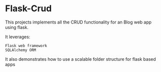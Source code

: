# Flask-Crud


This projects implements all the CRUD functionality for an Blog web app using flask.

It leverages:

    Flask web framework
    SQLAlchemy ORM

It also demonstrates how to use a scalable folder structure for flask based apps


